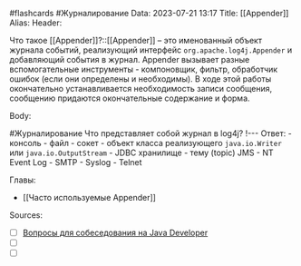 #flashcards #Журналирование 
Data: 2023-07-21 13:17
Title: [[Appender]]
Alias:
Header:

Что такое [[Appender]]?::[[Appender]] – это именованный объект журнала событий, реализующий интерфейс `org.apache.log4j.Appender` и добавляющий события в журнал. Appender вызывает разные вспомогательные инструменты - компоновщик, фильтр, обработчик ошибок (если они определены и необходимы). В ходе этой работы окончательно устанавливается необходимость записи сообщения, сообщению придаются окончательные содержание и форма.
<!--SR:!2023-11-03,10,470-->


Body:



#Журналирование 
Что представляет собой журнал в log4j?
!---
Ответ:
	- консоль
	- файл
	- сокет
	- объект класса реализующего `java.io.Writer` или `java.io.OutputStream`
	- JDBC хранилище
	- тему (topic) JMS
	- NT Event Log
	- SMTP
	- Syslog
	- Telnet
<!--SR:!2023-11-03,10,270-->




Главы:
- [[Часто используемые Appender]]


Sources:
- [ ] [Вопросы для собеседования на Java Developer](https://github.com/enhorse/java-interview/blob/master/README.md#%D0%9E%D0%9E%D0%9F)
- [ ] []()
- [ ] []()
